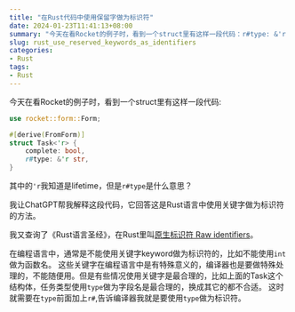 ```yaml
---
title: "在Rust代码中使用保留字做为标识符"
date: 2024-01-23T11:41:13+08:00
summary: "今天在看Rocket的例子时，看到一个struct里有这样一段代码：r#type: &'r str, 我不懂r# 的意思，这就是  请点击标题以看详情。"
slug: rust_use_reserved_keywords_as_identifiers
categories:
- Rust
tags:
- Rust
---
```


今天在看Rocket的例子时，看到一个struct里有这样一段代码:

```rust
use rocket::form::Form;

#[derive(FromForm)]
struct Task<'r> {
    complete: bool,
    r#type: &'r str,
}
```

其中的`'r`我知道是lifetime，但是`r#type`是什么意思？

我让ChatGPT帮我解释这段代码，它回答这是Rust语言中使用关键字做为标识符的方法。

我又查询了《Rust语言圣经》，在Rust里叫[原生标识符 Raw identifiers](https://course.rs/appendix/keywords.html?highlight=r%23#%E5%8E%9F%E7%94%9F%E6%A0%87%E8%AF%86%E7%AC%A6)。

在编程语言中，通常是不能使用关键字keyword做为标识符的，比如不能使用`int`做为函数名。
这些关键字在编程语言中是有特殊意义的，编译器也是要做特殊处理的，不能随便用。但是有些情况使用关键字是最合理的，比如上面的Task这个结构体，任务类型使用`type`做为字段名是最合理的，换成其它的都不合适。 这时就需要在`type`前面加上`r#`,告诉编译器我就是要使用`type`做为标识符。

